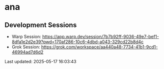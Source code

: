 # ana


## Development Sessions
- Warp Session: https://app.warp.dev/session/7b7b92ff-9036-49e7-bef1-8dfa1e2d2e39?pwd=170af286-10c6-4dbd-a043-329cd22b8d4c
- Grok Session: https://grok.com/workspace/aa440a48-7734-41b1-9cd1-46994ad7d6d2

Last updated: 2025-05-17 16:03:43
